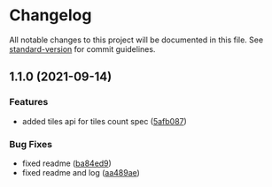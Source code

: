 # Changelog

All notable changes to this project will be documented in this file. See [standard-version](https://github.com/conventional-changelog/standard-version) for commit guidelines.

## 1.1.0 (2021-09-14)


### Features

* added tiles api for tiles count spec ([5afb087](https://github.com/MapColonies/layer-spec/commit/5afb08709a31e07b9cef498749a65c09a0ad766f))


### Bug Fixes

* fixed readme ([ba84ed9](https://github.com/MapColonies/layer-spec/commit/ba84ed9cd2272c0275b61b3344557838f3220a85))
* fixed readme and log ([aa489ae](https://github.com/MapColonies/layer-spec/commit/aa489ae3a3ebfc2e666d2dba366192149853ccba))
